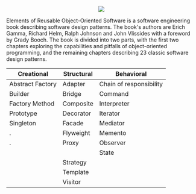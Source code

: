 <p align="center"><img src="https://github.com/VanHakobyan/DesignPatterns/blob/master/DP.jpg?raw=true"></p>

Elements of Reusable Object-Oriented Software is a software engineering book describing software design patterns. The book's authors are Erich Gamma, Richard Helm, Ralph Johnson and John Vlissides with a foreword by Grady Booch. The book is divided into two parts, with the first two chapters exploring the capabilities and pitfalls of object-oriented programming, and the remaining chapters describing 23 classic software design patterns.

Creational     |  Structural  | Behavioral 
---------------|--------------|-----------|
Abstract Factory|	Adapter        |Chain of responsibility
Builder	 |Bridge	       |Command	
Factory Method	|Composite	     |Interpreter	
Prototype	|Decorator	     |Iterator
Singleton     |        Facade	       |Mediator	
.             |Flyweight	     |Memento	
 .            | Proxy          |Observer	
<p></p>|<p></p> |State	
| |Strategy	
| |Template 
| |Visitor











